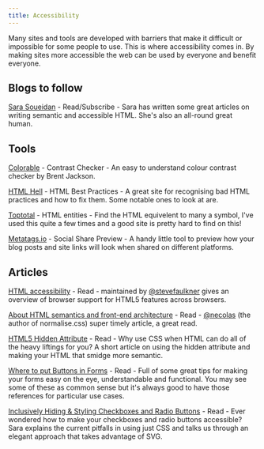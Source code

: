 ```yaml
---
title: Accessibility
---
```


Many sites and tools are developed with barriers that make it difficult or impossible for some people to use. This is where accessibility comes in. By making sites more accessible the web can be used by everyone and benefit everyone.

## Blogs to follow

[Sara Soueidan](https://www.sarasoueidan.com/blog/) - Read/Subscribe - Sara has written some great articles on writing semantic and accessible HTML. She's also an all-round great human.

## Tools

[Colorable](https://colorable.jxnblk.com/) - Contrast Checker - An easy to understand colour contrast checker by Brent Jackson.

[HTML Hell](https://www.htmhell.dev/) - HTML Best Practices - A great site for recognising bad HTML practices and how to fix them. Some notable ones to look at are.

[Toptotal](https://www.toptal.com/designers/htmlarrows/symbols/) - HTML entities - Find the HTML equivelent to many a symbol, I've used this quite a few times and a good site is pretty hard to find on this!

[Metatags.io](https://metatags.io/) - Social Share Preview - A handy little tool to preview how your blog posts and site links will look when shared on different platforms.

## Articles

[HTML accessibility](https://www.html5accessibility.com/) - Read - maintained by [@stevefaulkner](https://twitter.com/stevefaulkner) gives an overview of browser support for HTML5 features across browsers.

[About HTML semantics and front-end architecture](http://nicolasgallagher.com/about-html-semantics-front-end-architecture/) - Read - [@necolas](https://twitter.com/necolas) (the author of normalise.css) super timely article, a great read.

[HTML5 Hidden Attribute](https://davidwalsh.name/html5-hidden) - Read - Why use CSS when HTML can do all of the heavy liftings for you? A short article on using the hidden attribute and making your HTML that smidge more semantic.

[Where to put Buttons in Forms](https://adamsilver.io/articles/where-to-put-buttons-in-forms/) - Read - Full of some great tips for making your forms easy on the eye, understandable and functional. You may see some of these as common sense but it's always good to have those references for particular use cases.

[Inclusively Hiding & Styling Checkboxes and Radio Buttons](https://www.sarasoueidan.com/blog/inclusively-hiding-and-styling-checkboxes-and-radio-buttons) - Read - Ever wondered how to make your checkboxes and radio buttons accessible? Sara explains the current pitfalls in using just CSS and talks us through an elegant approach that takes advantage of SVG.
